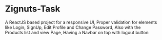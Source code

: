 # Zignuts-Task
A ReactJS based project for a responsive UI, Proper validation for elements like Login, SignUp, Edit Profile and Change Password, Also with the Products list and view Page, Having a Navbar on top with logout button
